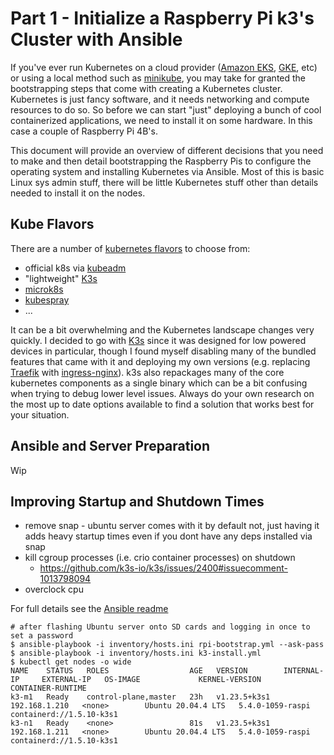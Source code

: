 # Part 1 - Initialize a Raspberry Pi k3's Cluster with Ansible

If you've ever run Kubernetes on a cloud provider ([Amazon EKS](https://aws.amazon.com/eks/), [GKE](https://cloud.google.com/kubernetes-engine), etc) or using a local method such as [minikube](https://minikube.sigs.k8s.io/docs/), you may take for granted the bootstrapping steps that come with creating a Kubernetes cluster. Kubernetes is just fancy software, and it needs networking and compute resources to do so. So before we can start "just" deploying a bunch of cool containerized applications, we need to install it on some hardware. In this case a couple of Raspberry Pi 4B's.

This document will provide an overview of different decisions that you need to make and then detail bootstrapping the Raspberry Pis to configure the operating system and installing Kubernetes via Ansible. Most of this is basic Linux sys admin stuff, there will be little Kubernetes stuff other than details needed to install it on the nodes.

## Kube Flavors

There are a number of [kubernetes flavors](https://itnext.io/kubernetes-installation-methods-the-complete-guide-1036c860a2b3) to choose from:
* official k8s via [kubeadm](https://kubernetes.io/docs/setup/production-environment/tools/kubeadm/)
* "lightweight" [K3s](https://k3s.io/)
* [microk8s](https://microk8s.io/)
* [kubespray](https://github.com/kubernetes-sigs/kubespray)
* ...

It can be a bit overwhelming and the Kubernetes landscape changes very quickly. I decided to go with [K3s](https://k3s.io/) since it was designed for low powered devices in particular, though I found myself disabling many of the bundled features that came with it and deploying my own versions (e.g. replacing [Traefik](https://traefik.io/) with [ingress-nginx](https://github.com/kubernetes/ingress-nginx)). k3s also repackages many of the core kubernetes components as a single binary which can be a bit confusing when trying to debug lower level issues. Always do your own research on the most up to date options available to find a solution that works best for your situation.

## Ansible and Server Preparation

Wip





## Improving Startup and Shutdown Times
* remove snap - ubuntu server comes with it by default not, just having it adds heavy startup times even if you dont have any deps installed via snap
* kill cgroup processes (i.e. crio container processes) on shutdown
    * https://github.com/k3s-io/k3s/issues/2400#issuecomment-1013798094
* overclock cpu

For full details see the [Ansible readme](../ansible/README.md)

```
# after flashing Ubuntu server onto SD cards and logging in once to set a password
$ ansible-playbook -i inventory/hosts.ini rpi-bootstrap.yml --ask-pass
$ ansible-playbook -i inventory/hosts.ini k3-install.yml
$ kubectl get nodes -o wide
NAME    STATUS   ROLES                  AGE   VERSION        INTERNAL-IP     EXTERNAL-IP   OS-IMAGE             KERNEL-VERSION     CONTAINER-RUNTIME
k3-m1   Ready    control-plane,master   23h   v1.23.5+k3s1   192.168.1.210   <none>        Ubuntu 20.04.4 LTS   5.4.0-1059-raspi   containerd://1.5.10-k3s1
k3-n1   Ready    <none>                 81s   v1.23.5+k3s1   192.168.1.211   <none>        Ubuntu 20.04.4 LTS   5.4.0-1059-raspi   containerd://1.5.10-k3s1
```
